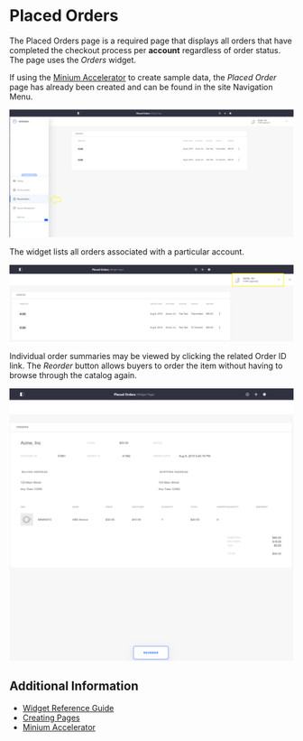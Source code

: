 # Placed Orders

The Placed Orders page is a required page that displays all orders that have completed the checkout process per **account** regardless of order status. The page uses the _Orders_ widget.

If using the [Minium Accelerator](../../../getting-started/accelerators/using-the-minium-accelerator-to-jump-start-your-b2b-store/README.md) to create sample data, the _Placed Order_ page has already been created and can be found in the site Navigation Menu.

![Placed Orders page](./images/01.png)

The widget lists all orders associated with a particular account.

![Account for the placed orders](./images/02.png)

Individual order summaries may be viewed by clicking the related Order ID link. The _Reorder_ button allows buyers to order the item without having to browse through the catalog again.

![Order summaries](./images/03.png)

## Additional Information

* [Widget Reference Guide](../widget-reference/README.md)
* [Creating Pages](https://help.liferay.com/hc/en-us/articles/360018171291-Creating-Pages)
* [Minium Accelerator](../../../getting-started/accelerators/using-the-minium-accelerator-to-jump-start-your-b2b-store/README.md)
